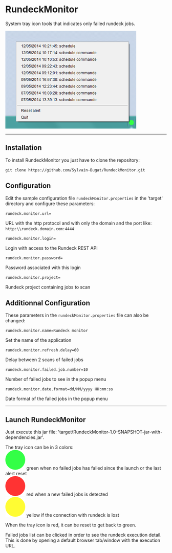 # RundeckMonitor

System tray icon tools that indicates only failed rundeck jobs.

![RundeckMonitor screenshot](Screenshot.png)

***

## Installation

To install RundeckMonitor you just have to clone the repository:

	git clone https://github.com/Sylvain-Bugat/RundeckMonitor.git

## Configuration

Edit the sample configuration file `rundeckMonitor.properties` in the 'target\' directory and configure these parameters:  

	rundeck.monitor.url=
	
URL with the http protocol and with only the domain and the port like: `http:\\rundeck.domain.com:4444`

	rundeck.monitor.login=
	
Login with access to the Rundeck REST API

	rundeck.monitor.password=
	
Password associated with this login

	rundeck.monitor.project=
	
Rundeck project containing jobs to scan

## Additionnal Configuration

These parameters in the `rundeckMonitor.properties` file can also be changed:

	rundeck.monitor.name=Rundeck monitor
	
Set the name of the application

	rundeck.monitor.refresh.delay=60
	
Delay between 2 scans of failed jobs

	rundeck.monitor.failed.job.number=10
	
Number of failed jobs to see in the popup menu

	rundeck.monitor.date.format=dd/MM/yyyy HH:mm:ss
	
Date format of the failed jobs in the popup menu

***

## Launch RundeckMonitor

Just execute this jar file: 'target\RundeckMonitor-1.0-SNAPSHOT-jar-with-dependencies.jar'.

The tray icon can be in 3 colors:  
![RundeckMonitor OK](src/main/resources/OK.png) green when no failed jobs has failed since the launch or the last alert reset  
![RundeckMonitor KO](src/main/resources/KO.png) red when a new failed jobs is detected  
![RundeckMonitor disconnected](src/main/resources/DISCONNECTED.png) yellow if the connection with rundeck is lost  

When the tray icon is red, it can be reset to get back to green.

Failed jobs list can be clicked in order to see the rundeck execution detail. This is done by opening a default browser tab/window with the execution URL.
